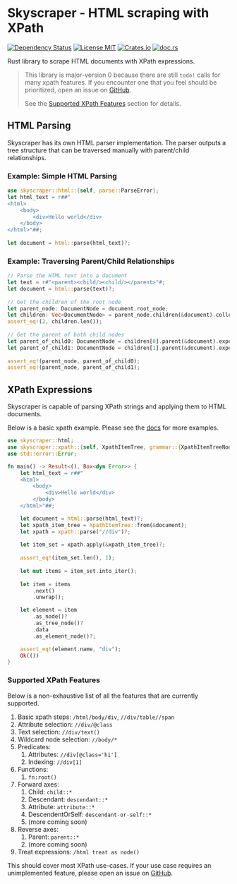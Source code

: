 # Skyscraper - HTML scraping with XPath

[![Dependency Status](https://deps.rs/repo/github/James-LG/Skyscraper/status.svg)](https://deps.rs/repo/github/James-LG/Skyscraper)
[![License MIT](https://img.shields.io/badge/license-MIT-blue.svg)](https://github.com/James-LG/Skyscraper/blob/master/LICENSE)
[![Crates.io](https://img.shields.io/crates/v/skyscraper.svg)](https://crates.io/crates/skyscraper)
[![doc.rs](https://docs.rs/skyscraper/badge.svg)](https://docs.rs/skyscraper)

Rust library to scrape HTML documents with XPath expressions.

> This library is major-version 0 because there are still `todo!` calls for many xpath features.
>If you encounter one that you feel should be prioritized, open an issue on [GitHub](https://github.com/James-LG/Skyscraper/issues).
>
> See the [Supported XPath Features](#supported-xpath-features) section for details.

## HTML Parsing

Skyscraper has its own HTML parser implementation. The parser outputs a
tree structure that can be traversed manually with parent/child relationships.

### Example: Simple HTML Parsing

```rust
use skyscraper::html::{self, parse::ParseError};
let html_text = r##"
<html>
    <body>
        <div>Hello world</div>
    </body>
</html>"##;
 
let document = html::parse(html_text)?;
```

### Example: Traversing Parent/Child Relationships

```rust
// Parse the HTML text into a document
let text = r#"<parent><child/><child/></parent>"#;
let document = html::parse(text)?;
 
// Get the children of the root node
let parent_node: DocumentNode = document.root_node;
let children: Vec<DocumentNode> = parent_node.children(&document).collect();
assert_eq!(2, children.len());
 
// Get the parent of both child nodes
let parent_of_child0: DocumentNode = children[0].parent(&document).expect("parent of child 0 missing");
let parent_of_child1: DocumentNode = children[1].parent(&document).expect("parent of child 1 missing");
 
assert_eq!(parent_node, parent_of_child0);
assert_eq!(parent_node, parent_of_child1);
```

## XPath Expressions

Skyscraper is capable of parsing XPath strings and applying them to HTML documents.

Below is a basic xpath example. Please see the [docs](https://docs.rs/skyscraper/latest/skyscraper/xpath/index.html) for more examples.

```rust
use skyscraper::html;
use skyscraper::xpath::{self, XpathItemTree, grammar::{XpathItemTreeNodeData, data_model::{Node, XpathItem}}};
use std::error::Error;

fn main() -> Result<(), Box<dyn Error>> {
    let html_text = r##"
    <html>
        <body>
            <div>Hello world</div>
        </body>
    </html>"##;

    let document = html::parse(html_text)?;
    let xpath_item_tree = XpathItemTree::from(&document);
    let xpath = xpath::parse("//div")?;
   
    let item_set = xpath.apply(&xpath_item_tree)?;
   
    assert_eq!(item_set.len(), 1);
   
    let mut items = item_set.into_iter();
   
    let item = items
        .next()
        .unwrap();

    let element = item
        .as_node()?
        .as_tree_node()?
        .data
        .as_element_node()?;

    assert_eq!(element.name, "div");
    Ok(())
}
```

### Supported XPath Features

Below is a non-exhaustive list of all the features that are currently supported.

1. Basic xpath steps: `/html/body/div`, `//div/table//span`
1. Attribute selection: `//div/@class`
1. Text selection: `//div/text()`
1. Wildcard node selection: `//body/*`
1. Predicates:
    1. Attributes: `//div[@class='hi']`
    1. Indexing: `//div[1]`
1. Functions:
    1. `fn:root()`
1. Forward axes:
    1. Child: `child::*`
    1. Descendant: `descendant::*`
    1. Attribute: `attribute::*`
    1. DescendentOrSelf: `descendant-or-self::*`
    1. (more coming soon)
1. Reverse axes:
    1. Parent:  `parent::*`
    1. (more coming soon)
1. Treat expressions: `/html treat as node()`

This should cover most XPath use-cases.
If your use case requires an unimplemented feature,
please open an issue on [GitHub](https://github.com/James-LG/Skyscraper/issues).

